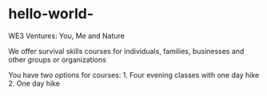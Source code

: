 # hello-world-
WE3 Ventures: You, Me and Nature 

We offer survival skills courses for individuals, families, businesses and other groups or organizations

You have two options for courses: 1. Four evening classes with one day hike 2. One day hike 
